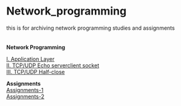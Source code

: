 # Network_programming
this is for archiving network programming studies and assignments  
　  
  
**Network Programming**  

[Ⅰ. Application Layer](https://casselkim.notion.site/Application-Layer-8c5eaf3a44a5407881dc99a608f0d84b)  
[Ⅱ. TCP/UDP Echo serverclient socket](https://casselkim.notion.site/TCP-UDP-Echo-serverclient-socket-056fee8904e848d1a35d72554a18a61c)  
[Ⅲ. TCP/UDP Half-close](https://casselkim.notion.site/TCP-UDP-Half-close-7d7c04cf9138459fbc0ffa7380304d52)  

**Assignments**  
[Assignments-1](https://casselkim.notion.site/Assignment1-f2772ef066e74e849d226eb70147faec/)    
[Assignments-2](https://casselkim.notion.site/Assignment2-0acb6e93f8be4386a0892d55979e3c3c)  